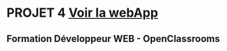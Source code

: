 # PROJET 4 [Voir la webApp](https://tydoo.github.io/oc-p4)
## Formation Développeur WEB - OpenClassrooms